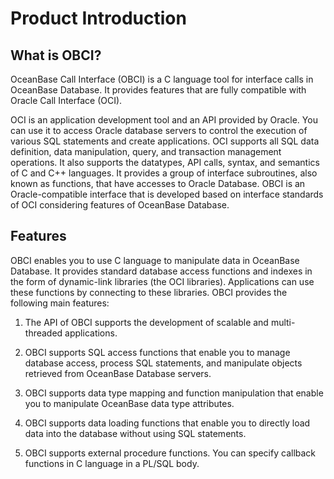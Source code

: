 # Product Introduction

## What is OBCI?

OceanBase Call Interface (OBCI) is a C language tool for interface calls in OceanBase Database. It provides features that are fully compatible with Oracle Call Interface (OCI).

OCI is an application development tool and an API provided by Oracle. You can use it to access Oracle database servers to control the execution of various SQL statements and create applications. OCI supports all SQL data definition, data manipulation, query, and transaction management operations. It also supports the datatypes, API calls, syntax, and semantics of C and C++ languages. It provides a group of interface subroutines, also known as functions, that have accesses to Oracle Database. OBCI is an Oracle-compatible interface that is developed based on interface standards of OCI considering features of OceanBase Database.

## Features

OBCI enables you to use C language to manipulate data in OceanBase Database. It provides standard database access functions and indexes in the form of dynamic-link libraries (the OCI libraries). Applications can use these functions by connecting to these libraries. OBCI provides the following main features:

1. The API of OBCI supports the development of scalable and multi-threaded applications.

2. OBCI supports SQL access functions that enable you to manage database access, process SQL statements, and manipulate objects retrieved from OceanBase Database servers.

3. OBCI supports data type mapping and function manipulation that enable you to manipulate OceanBase data type attributes.

4. OBCI supports data loading functions that enable you to directly load data into the database without using SQL statements.

5. OBCI supports external procedure functions. You can specify callback functions in C language in a PL/SQL body.
